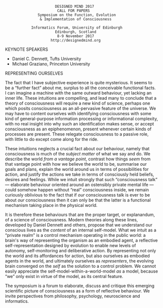                            DESIGNED MIND 2017
                            CALL FOR PAPERS
                   Symposium on the Function, Evolution
                    & Implementation of Consciousness

                Informatics Forum, University of Edinburgh
                           Edinburgh, Scotland
                            8-9 November 2017
                         http://designedmind.org

KEYNOTE SPEAKERS

* Daniel C. Dennett, Tufts University
* Michael Graziano, Princeton University

REPRESENTING OURSELVES

The fact that I have subjective experience is quite mysterious. It seems to be
a &ldquo;further fact&rdquo; about me, surplus to all the conceivable
functional facts. I can imagine a machine with the same outward behaviour, yet
lacking an inner life. These intuitions are compelling, and lead many to
conclude that a theory of consciousness will require a new kind of science,
perhaps one which posits consciousness as an all-pervasive feature of the
universe. We may have to content ourselves with identifying consciousness with
some kind of general-purpose information processing or informational
complexity, with no real insight into why such an identification makes sense,
or accept consciousness as an epiphenomenon, present whenever certain kinds of
processes are present. These relegate consciousness to a passive role, with
little to do except come along for the ride.

These intuitions neglects a crucial fact about our behaviour, namely that
consciousness is much of the _subject matter_ of what we say and do. We
describe the world _from a vantage point_, contrast how things _seem_ from
that vantage point with how we believe the world to be, summarise our goals
and plans, explain the world around us in terms of possibilities for action,
and justify the actions we take in terms of consciously held beliefs, desires
and feelings. While we intuit strongly that such &ldquo;consciousness
talk&rdquo; &mdash; elaborate behaviour oriented around an ostensibly private
mental life &mdash; could somehow happen without &ldquo;real&rdquo;
consciousness inside, we remain curiously oblivious to the fact that if _our_
consciousness talk is ever to be about _our_ consciousness then it can only be
that the latter is a functional mechanism taking place in the physical world.

It is therefore these behaviours that are the proper target, or explanandum,
of a science of consciousness. Modern theories along these lines, developed by
Daniel Dennett and others, propose that we understand our conscious lives as
the _content_ of an internal self-model. What we intuit as a &ldquo;private
realm&rdquo; is a control mechanism operating in the public world: a brain's
way of representing the organism as an embodied agent, a reflective
self-representation designed by evolution to enable new levels of autonomy,
self-monitoring and deliberative action. By representing not only the world
and its affordances for action, but also ourselves as embodied agents in the
world, and ultimately ourselves as _representers_, the evolving brain
converged on the _self_ as the solution to a control problem. We cannot easily
appreciate the self-model-within-a-world-model _as_ a model, because
&ldquo;we&rdquo; only exist in virtue of the model, as its central feature.

The symposium is a forum to elaborate, discuss and critique this emerging
scientific picture of consciousness as a form of reflective behaviour. We
invite perspectives from philosophy, psychology, neuroscience and informatics.
